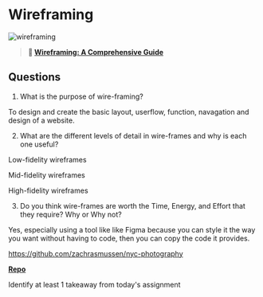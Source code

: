 # Wireframing

![wireframing](https://bcw.blob.core.windows.net/public/img/courses/2293087935019893)

> **📖 [Wireframing: A Comprehensive Guide](https://codeworksacademy.com/fs-student-guide/resources/wk1/06-Wireframing)**

## Questions

1. What is the purpose of wire-framing? 

To design and create the basic layout, userflow, function, navagation and design of a website.

2. What are the different levels of detail in wire-frames and why is each one useful?

Low-fidelity wireframes

Mid-fidelity wireframes

High-fidelity wireframes


3. Do you think wire-frames are worth the Time, Energy, and Effort that they require? Why or Why not?

Yes, especially using a tool like like Figma because you can style it the way you want without having to code, then you can copy the code it provides.

https://github.com/zachrasmussen/nyc-photography

**[Repo](https://github.com/zachrasmussen/<ASSIGNMENT_REPO>)**

Identify at least 1 takeaway from today's assignment
